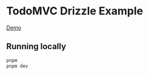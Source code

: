 # TodoMVC Drizzle Example

[Demo](https://livestore-example-todomvc-drizzle.vercel.app/)

## Running locally

```bash
pnpm
pnpm dev
```
